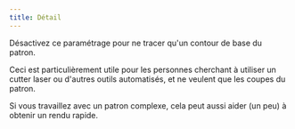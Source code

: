 ```yaml
---
title: Détail
---
```


Désactivez ce paramétrage pour ne tracer qu'un contour de base du patron.

Ceci est particulièrement utile pour les personnes cherchant à utiliser un cutter laser ou d'autres outils automatisés, et ne veulent que les coupes du patron.

<Note>

Si vous travaillez avec un patron complexe, cela peut aussi aider (un peu) à obtenir un rendu rapide.

</Note>

